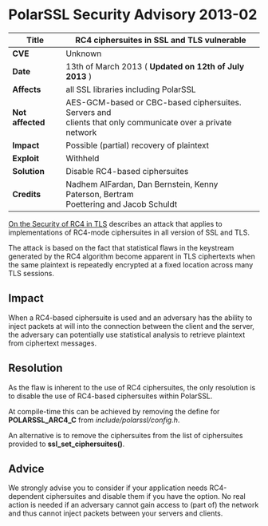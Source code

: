 # PolarSSL Security Advisory 2013-02

**Title** |  RC4 ciphersuites in SSL and TLS vulnerable
---|---
**CVE** |  Unknown
**Date** |  13th of March 2013 ( **Updated on 12th of July 2013** )
**Affects** |  all SSL libraries including PolarSSL
**Not affected** |  AES-GCM-based or CBC-based ciphersuites. Servers and<br>clients that only communicate over a private network
**Impact** |  Possible (partial) recovery of plaintext
**Exploit** |  Withheld
**Solution** |  Disable RC4-based ciphersuites
**Credits** |  Nadhem AlFardan, Dan Bernstein, Kenny Paterson, Bertram<br>Poettering and Jacob Schuldt

[On the Security of RC4 in TLS](http://www.isg.rhul.ac.uk/tls) describes an
attack that applies to implementations of RC4-mode ciphersuites in all version
of SSL and TLS.

The attack is based on the fact that statistical flaws in the keystream
generated by the RC4 algorithm become apparent in TLS ciphertexts when the
same plaintext is repeatedly encrypted at a fixed location across many TLS
sessions.

## Impact

When a RC4-based ciphersuite is used and an adversary has the ability to
inject packets at will into the connection between the client and the server,
the adversary can potentially use statistical analysis to retrieve plaintext
from ciphertext messages.

## Resolution

As the flaw is inherent to the use of RC4 ciphersuites, the only resolution is
to disable the use of RC4-based ciphersuites within PolarSSL.

At compile-time this can be achieved by removing the define for
**POLARSSL_ARC4_C** from _include/polarssl/config.h_.

An alternative is to remove the ciphersuites from the list of ciphersuites
provided to **ssl_set_ciphersuites()**.

## Advice

We strongly advise you to consider if your application needs RC4-dependent
ciphersuites and disable them if you have the option. No real action is needed
if an adversary cannot gain access to (part of) the network and thus cannot
inject packets between your servers and clients.
